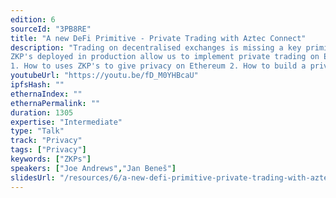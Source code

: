 ```yaml
---
edition: 6
sourceId: "3PB8RE"
title: "A new DeFi Primitive - Private Trading with Aztec Connect"
description: "Trading on decentralised exchanges is missing a key primitive, **privacy**. In traditional markets, an OTC desk enables large orders to trade without moving the price on chain this is missing and everyone can see everything.
ZKP's deployed in production allow us to implement private trading on Ethereum. This talk looks into:
1. How to uses ZKP's to give privacy on Ethereum 2. How to build a private dollar cost averaging smart contract using Aztec Connect 3. A code walkthrough and a demo"
youtubeUrl: "https://youtu.be/fD_M0YHBcaU"
ipfsHash: ""
ethernaIndex: ""
ethernaPermalink: ""
duration: 1305
expertise: "Intermediate"
type: "Talk"
track: "Privacy"
tags: ["Privacy"]
keywords: ["ZKPs"]
speakers: ["Joe Andrews","Jan Beneš"]
slidesUrl: "/resources/6/a-new-defi-primitive-private-trading-with-aztec-connect.pdf"
---
```

